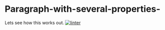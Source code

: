 # Paragraph-with-several-properties-
Lets see how this works out.
[![linter](https://github.com/michael-the-boyer/Paragraph-with-several-properties-workflows/linter/badge.svg)](https://github.com/marketplace/actions/super-linter)
